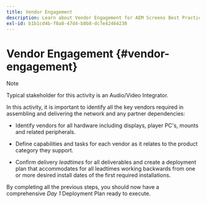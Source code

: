 ```yaml
---
title: Vendor Engagement
description: Learn about Vendor Engagement for AEM Screens Best Practices Guide.
exl-id: b1b1cd4b-f0a8-47d4-b8b8-dc7e42464230
---
```

# Vendor Engagement {#vendor-engagement}

>[!NOTE]
>Typical stakeholder for this activity is an Audio/Video Integrator.

In this activity, it is important to identify all the key vendors required in assembling and delivering the network and any partner dependencies:

* Identify vendors for all hardware including displays, player PC's, mounts and related peripherals.

* Define capabilities and tasks for each vendor as it relates to the product category they support.

* Confirm delivery *leadtimes* for all deliverables and create a deployment plan that accommodates for all leadtimes working backwards from one or more desired install dates of the first required installations.

By completing all the previous steps, you should now have a comprehensive *Day 1* Deployment Plan ready to execute.
